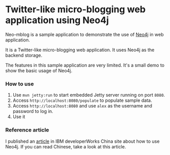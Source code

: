 Twitter-like micro-blogging web application using Neo4j
=========


Neo-mblog is a sample application to demonstrate the use of [Neo4j](http://www.neo4j.org/) in web application.

It is a Twitter-like micro-blogging web application. It uses Neo4j as the backend storage.

The features in this sample application are very limited. It's a small demo to show the basic usage of Neo4j.


### How to use

1. Use `mvn jetty:run` to start embedded Jetty server running on port `8080`.
2. Access `http://localhost:8080/populate` to populate sample data.
3. Access `http://localhost:8080` and use `alex` as the username and password to log in.
4. Use it

### Reference article

I published an [article](http://www.ibm.com/developerworks/cn/java/j-lo-neo4j/) in IBM developerWorks China site about how to use Neo4j. If you can read Chinese, take a look at this article.




